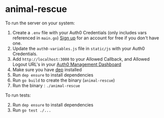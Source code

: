 # animal-rescue

To run the server on your system:

1. Create a `.env` file with your Auth0 Credentials (only includes vars referenced in `main.go`) [Sign up](https://auth0.com) for an account for free if you don't have one.
2. Update the `auth0-variables.js` file in `static/js` with your Auth0 Credentials.
3. Add `http://localhost:3000` to your Allowed Callback, and Allowed Logout URL's in your [Auth0 Management Dashboard](https://manage.auth0.com)
4. Make sure you have [dep](https://github.com/golang/dep) installed
5. Run `dep ensure` to install dependencies 
6. Run `go build` to create the binary (`animal-rescue`)
7. Run the binary : `./animal-rescue`

To run tests:

2. Run `dep ensure` to install dependencies
2. Run `go test ./...`

